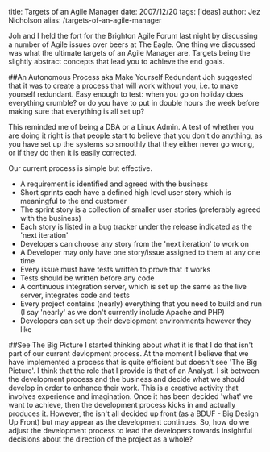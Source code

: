 title: Targets of an Agile Manager
date: 2007/12/20
tags: [ideas]
author: Jez Nicholson
alias: /targets-of-an-agile-manager

Joh and I held the fort for the Brighton Agile Forum last night by discussing a number of Agile issues over beers at The Eagle. One thing we discussed was what the ultimate targets of an Agile Manager are. Targets being the slightly abstract concepts that lead you to achieve the end goals.

##An Autonomous Process aka Make Yourself Redundant
Joh suggested that it was to create a process that will work without you, i.e. to make yourself redundant. Easy enough to test: when you go on holiday does everything crumble? or do you have to put in double hours the week before making sure that everything is all set up?

This reminded me of being a DBA or a Linux Admin. A test of whether you are doing it right is that people start to believe that you don't do anything, as you have set up the systems so smoothly that they either never go wrong, or if they do then it is easily corrected.

Our current process is simple but effective.

* A requirement is identified and agreed with the business
* Short sprints each have a defined high level user story which is meaningful to the end customer
* The sprint story is a collection of smaller user stories (preferably agreed with the business)
* Each story is listed in a bug tracker under the release indicated as the 'next iteration'
* Developers can choose any story from the 'next iteration' to work on
* A Developer may only have one story/issue assigned to them at any one time
* Every issue must have tests written to prove that it works
* Tests should be written before any code
* A continuous integration server, which is set up the same as the live server, integrates code and tests
* Every project contains (nearly) everything that you need to build and run (I say 'nearly' as we don't currently include Apache and PHP)
* Developers can set up their development environments however they like

##See The Big Picture
I started thinking about what it is that I do that isn't part of our current 
devlopment process. At the moment I believe that we have implemented a process that is quite efficient but doesn't see 'The Big Picture'. I think that the role that I provide is that of an Analyst. I sit between the development process and the business and decide what we should develop in order to enhance their work. This is a creative activity that involves experience and imagination. Once it has been decided 'what' we want to achieve, then the development process kicks in and actually produces it. However, the isn't all decided up front (as a BDUF - Big Design Up Front) but may appear as the development continues. So, how do we adjust the development process to lead the developers towards insightful decisions about the direction of the project as a whole?